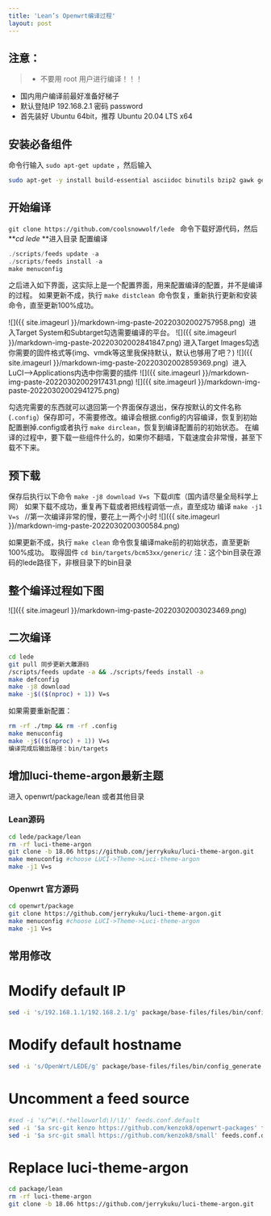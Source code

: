 ```yaml
---
title: 'Lean’s Openwrt编译过程'
layout: post
---
```

## 注意：
> - 不要用 root 用户进行编译！！！
- 国内用户编译前最好准备好梯子
- 默认登陆IP 192.168.2.1 密码 password
- 首先装好 Ubuntu 64bit，推荐 Ubuntu 20.04 LTS x64

## 安装必备组件
命令行输入 `sudo apt-get update` ，然后输入
```bash
sudo apt-get -y install build-essential asciidoc binutils bzip2 gawk gettext git libncurses5-dev libz-dev patch python3 python2.7 unzip zlib1g-dev lib32gcc1 libc6-dev-i386 subversion flex uglifyjs git-core gcc-multilib p7zip p7zip-full msmtp libssl-dev texinfo libglib2.0-dev xmlto qemu-utils upx libelf-dev autoconf automake libtool autopoint device-tree-compiler g++-multilib antlr3 gperf wget curl swig rsync
```
## 开始编译
`git clone https://github.com/coolsnowwolf/lede `
命令下载好源代码，然后 ***cd lede* **进入目录
配置编译
```java
./scripts/feeds update -a
./scripts/feeds install -a
make menuconfig
```
之后进入如下界面，这实际上是一个配置界面，用来配置编译的配置，并不是编译的过程。
如果更新不成，执行 `make distclean `命令恢复，重新执行更新和安装命令，直至更新100%成功。

![]({{ site.imageurl }}/markdown-img-paste-20220302002757958.png)
 进入Target System和Subtarget勾选需要编译的平台。
![]({{ site.imageurl }}/markdown-img-paste-20220302002841847.png)
进入Target Images勾选你需要的固件格式等(img、vmdk等这里我保持默认，默认也够用了吧？)
![]({{ site.imageurl }}/markdown-img-paste-20220302002859369.png)
 进入LuCI–>Applications内选中你需要的插件
![]({{ site.imageurl }}/markdown-img-paste-20220302002917431.png)
![]({{ site.imageurl }}/markdown-img-paste-20220302002941275.png)


勾选完需要的东西就可以退回第一个界面保存退出，保存按默认的文件名称(`.config`）保存即可，不需要修改。编译会根据.config的内容编译，恢复到初始配置删掉.config或者执行 `make dirclean`，恢复到编译配置前的初始状态。
在编译的过程中，要下载一些组件什么的，如果你不翻墙，下载速度会非常慢，甚至下载不下来。
## 预下载
保存后执行以下命令
`make -j8 download V=s `下载dl库（国内请尽量全局科学上网）
如果下载不成功，重复再下载或者把线程调低一点，直至成功
编译
`make -j1 V=s `   //第一次编译非常的慢，要花上一两个小时
![]({{ site.imageurl }}/markdown-img-paste-2022030200300584.png)

如果更新不成，执行 `make clean` 命令恢复编译make前的初始状态，直至更新100%成功。
取得固件
`cd bin/targets/bcm53xx/generic/`
注：这个bin目录在源码的lede路径下，非根目录下的bin目录


## 整个编译过程如下图
![]({{ site.imageurl }}/markdown-img-paste-20220302003023469.png)

## 二次编译
```bash
cd lede
git pull 同步更新大雕源码
/scripts/feeds update -a && ./scripts/feeds install -a
make defconfig
make -j8 download
make -j$(($(nproc) + 1)) V=s
```
如果需要重新配置：
```bash
rm -rf ./tmp && rm -rf .config
make menuconfig
make -j$(($(nproc) + 1)) V=s
编译完成后输出路径：bin/targets
```
## 增加luci-theme-argon最新主题
进入 openwrt/package/lean 或者其他目录
### Lean源码
```bash
cd lede/package/lean  
rm -rf luci-theme-argon  
git clone -b 18.06 https://github.com/jerrykuku/luci-theme-argon.git  
make menuconfig #choose LUCI->Theme->Luci-theme-argon  
make -j1 V=s  
```

### Openwrt 官方源码
```bash
cd openwrt/package
git clone https://github.com/jerrykuku/luci-theme-argon.git  
make menuconfig #choose LUCI->Theme->Luci-theme-argon  
make -j1 V=s  
```


## 常用修改
# Modify default IP
```bash
sed -i 's/192.168.1.1/192.168.2.1/g' package/base-files/files/bin/config_generate
```

# Modify default hostname
```bash
sed -i 's/OpenWrt/LEDE/g' package/base-files/files/bin/config_generate
```

# Uncomment a feed source
```bash
#sed -i 's/^#\(.*helloworld\)/\1/' feeds.conf.default
sed -i '$a src-git kenzo https://github.com/kenzok8/openwrt-packages' feeds.conf.default
sed -i '$a src-git small https://github.com/kenzok8/small' feeds.conf.default

```
# Replace luci-theme-argon
```bash
cd package/lean  
rm -rf luci-theme-argon  
git clone -b 18.06 https://github.com/jerrykuku/luci-theme-argon.git  
```
